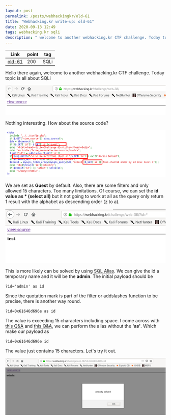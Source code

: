 ```yaml
---
layout: post
permalink: /posts/webhackingkr/old-61
title: "Webhacking.kr write-up: old-61"
date: 2020-09-13 12:49
tags: webhacking.kr sqli
description: " welcome to another webhacking.kr CTF challenge. Today topic is all about SQLi"
---
```


Link | point | tag
-----|-------|----
[old-61](https://webhacking.kr/challenge/web-38/) | 200 | SQLi

Hello there again, welcome to another webhacking.kr CTF challenge. Today topic is all about SQLi

![question](/assets/images/webhackingkr/2020-09-13-old-61/1.png)

Nothing interesting. How about the source code?

![source](/assets/images/webhackingkr/2020-09-13-old-61/2.png)

We are set as **Guest** by default. Also, there are some filters and only allowed 15 characters. Too many limitations. Of course, we can set the **id value as * (select all)** but it not going to work at all as the query only return 1 result with the alphabet as descending order (z to a).

![not work](/assets/images/webhackingkr/2020-09-13-old-61/3.png)

This is more likely can be solved by using [SQL Alias](https://www.w3schools.com/sql/sql_alias.asp). We can give the id a temporary name and it will be the **admin**. The initial payload should be

```
?id='admin' as id
```

Since the quotation mark is part of the filter or addslashes function to be precise, there is another way round.

```
?id=0x61646d696e as id
```

The value is exceeding 15 characters including space. I come across with [this Q&A](https://stackoverflow.com/questions/53601879/using-alias-without-as) and [this Q&A](https://dba.stackexchange.com/questions/95765/alias-using-as-and-without-using-as/95777),  we can perform the alias without the **'as'**. Which make our payload as

```
?id=0x61646d696e id
```

The value just contains 15 characters. Let's try it out.

![solve](/assets/images/webhackingkr/2020-09-13-old-61/4.png)
